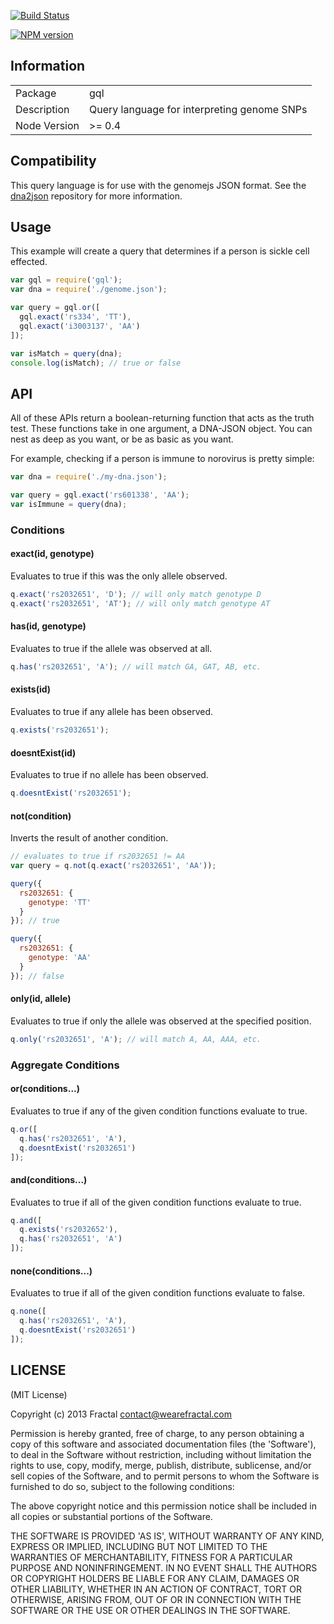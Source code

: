 [![Build Status](https://travis-ci.org/genomejs/gql.png?branch=master)](https://travis-ci.org/genomejs/gql)

[![NPM version](https://badge.fury.io/js/gql.png)](http://badge.fury.io/js/gql)

## Information

<table>
<tr>
<td>Package</td><td>gql</td>
</tr>
<tr>
<td>Description</td>
<td>Query language for interpreting genome SNPs</td>
</tr>
<tr>
<td>Node Version</td>
<td>>= 0.4</td>
</tr>
</table>

## Compatibility

This query language is for use with the genomejs JSON format. See the [dna2json](https://github.com/genomejs/dna2json) repository for more information.

## Usage

This example will create a query that determines if a person is sickle cell effected.

```javascript
var gql = require('gql');
var dna = require('./genome.json');

var query = gql.or([
  gql.exact('rs334', 'TT'),
  gql.exact('i3003137', 'AA')
]);

var isMatch = query(dna);
console.log(isMatch); // true or false
```


## API

All of these APIs return a boolean-returning function that acts as the truth test. These functions take in one argument, a DNA-JSON object. You can nest as deep as you want, or be as basic as you want.

For example, checking if a person is immune to norovirus is pretty simple:

```js
var dna = require('./my-dna.json');

var query = gql.exact('rs601338', 'AA');
var isImmune = query(dna);
```

### Conditions

#### exact(id, genotype)

Evaluates to true if this was the only allele observed.

```javascript
q.exact('rs2032651', 'D'); // will only match genotype D
q.exact('rs2032651', 'AT'); // will only match genotype AT
```

#### has(id, genotype)

Evaluates to true if the allele was observed at all.

```javascript
q.has('rs2032651', 'A'); // will match GA, GAT, AB, etc.
```

#### exists(id)

Evaluates to true if any allele has been observed.

```javascript
q.exists('rs2032651');
```

#### doesntExist(id)

Evaluates to true if no allele has been observed.

```javascript
q.doesntExist('rs2032651');
```

#### not(condition)

Inverts the result of another condition.

```javascript
// evaluates to true if rs2032651 != AA
var query = q.not(q.exact('rs2032651', 'AA'));

query({
  rs2032651: {
    genotype: 'TT'
  }
}); // true

query({
  rs2032651: {
    genotype: 'AA'
  }
}); // false
```

#### only(id, allele)

Evaluates to true if only the allele was observed at the specified position.

```javascript
q.only('rs2032651', 'A'); // will match A, AA, AAA, etc.
```

### Aggregate Conditions

#### or(conditions...)

Evaluates to true if any of the given condition functions evaluate to true.

```javascript
q.or([
  q.has('rs2032651', 'A'),
  q.doesntExist('rs2032651')
]);
```

#### and(conditions...)

Evaluates to true if all of the given condition functions evaluate to true.

```javascript
q.and([
  q.exists('rs2032652'),
  q.has('rs2032651', 'A')
]);
```

#### none(conditions...)

Evaluates to true if all of the given condition functions evaluate to false.

```javascript
q.none([
  q.has('rs2032651', 'A'),
  q.doesntExist('rs2032651')
]);
```

## LICENSE

(MIT License)

Copyright (c) 2013 Fractal <contact@wearefractal.com>

Permission is hereby granted, free of charge, to any person obtaining
a copy of this software and associated documentation files (the
'Software'), to deal in the Software without restriction, including
without limitation the rights to use, copy, modify, merge, publish,
distribute, sublicense, and/or sell copies of the Software, and to
permit persons to whom the Software is furnished to do so, subject to
the following conditions:

The above copyright notice and this permission notice shall be
included in all copies or substantial portions of the Software.

THE SOFTWARE IS PROVIDED 'AS IS', WITHOUT WARRANTY OF ANY KIND,
EXPRESS OR IMPLIED, INCLUDING BUT NOT LIMITED TO THE WARRANTIES OF
MERCHANTABILITY, FITNESS FOR A PARTICULAR PURPOSE AND
NONINFRINGEMENT. IN NO EVENT SHALL THE AUTHORS OR COPYRIGHT HOLDERS BE
LIABLE FOR ANY CLAIM, DAMAGES OR OTHER LIABILITY, WHETHER IN AN ACTION
OF CONTRACT, TORT OR OTHERWISE, ARISING FROM, OUT OF OR IN CONNECTION
WITH THE SOFTWARE OR THE USE OR OTHER DEALINGS IN THE SOFTWARE.

